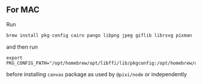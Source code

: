 ## For MAC

Run

```s
brew install pkg-config cairo pango libpng jpeg giflib librsvg pixman
```

and then run

```
export PKG_CONFIG_PATH="/opt/homebrew/opt/libffi/lib/pkgconfig:/opt/homebrew/opt/zlib/lib/pkgconfig:/opt/homebrew/opt/expat/lib/pkgconfig"
```

before installing `canvas` package as used by `@pixi/node` or independently
